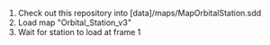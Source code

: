 1. Check out this repository into [data]/maps/MapOrbitalStation.sdd
2. Load map "Orbital_Station_v3"
3. Wait for station to load at frame 1
